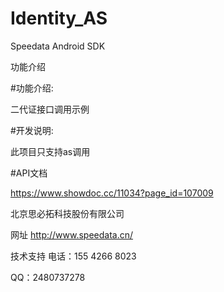 # Identity_AS

Speedata Android SDK



功能介绍


#功能介绍:

二代证接口调用示例


#开发说明:

此项目只支持as调用



#API文档

https://www.showdoc.cc/11034?page_id=107009


北京思必拓科技股份有限公司

网址 http://www.speedata.cn/

技术支持 电话：155 4266 8023

QQ：2480737278

